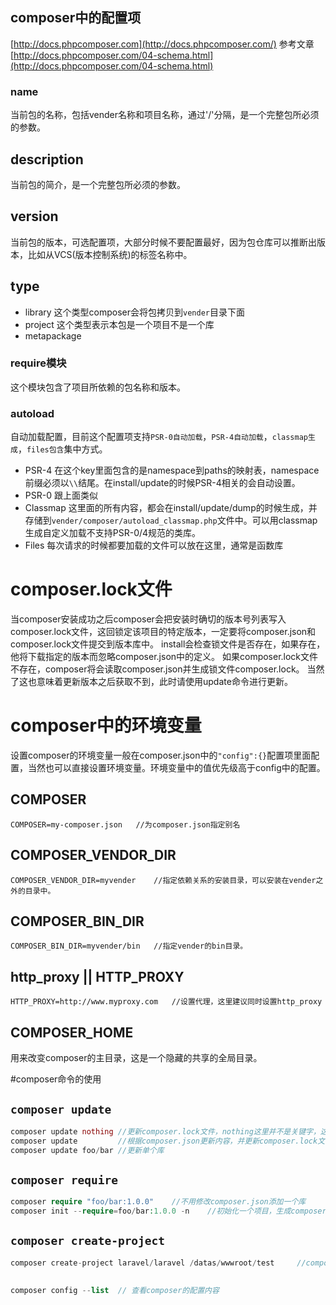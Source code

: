## composer中的配置项
[http://docs.phpcomposer.com](http://docs.phpcomposer.com/)
参考文章[http://docs.phpcomposer.com/04-schema.html](http://docs.phpcomposer.com/04-schema.html)

### name
当前包的名称，包括vender名称和项目名称，通过'/'分隔，是一个完整包所必须的参数。

## description
当前包的简介，是一个完整包所必须的参数。

## version
当前包的版本，可选配置项，大部分时候不要配置最好，因为包仓库可以推断出版本，比如从VCS(版本控制系统)的标签名称中。

## type
- library 这个类型composer会将包拷贝到`vender`目录下面
- project 这个类型表示本包是一个项目不是一个库
- metapackage 

### require模块
这个模块包含了项目所依赖的包名称和版本。

### autoload
自动加载配置，目前这个配置项支持`PSR-0自动加载`，`PSR-4自动加载`，`classmap生成`，`files包含`集中方式。
- PSR-4 在这个key里面包含的是namespace到paths的映射表，namespace前缀必须以`\\`结尾。在install/update的时候PSR-4相关的会自动设置。
- PSR-0 跟上面类似
- Classmap 这里面的所有内容，都会在install/update/dump的时候生成，并存储到`vender/composer/autoload_classmap.php`文件中。可以用classmap生成自定义加载不支持PSR-0/4规范的类库。
- Files 每次请求的时候都要加载的文件可以放在这里，通常是函数库

# composer.lock文件
当composer安装成功之后composer会把安装时确切的版本号列表写入composer.lock文件，这回锁定该项目的特定版本，一定要将composer.json和composer.lock文件提交到版本库中。
install会检查锁文件是否存在，如果存在，他将下载指定的版本而忽略composer.json中的定义。
如果composer.lock文件不存在，composer将会读取composer.json并生成锁文件composer.lock。
当然了这也意味着更新版本之后获取不到，此时请使用update命令进行更新。

# composer中的环境变量
设置composer的环境变量一般在composer.json中的`"config":{}`配置项里面配置，当然也可以直接设置环境变量。环境变量中的值优先级高于config中的配置。

## COMPOSER
```shell
COMPOSER=my-composer.json	//为composer.json指定别名
```

## COMPOSER_VENDOR_DIR
```shell
COMPOSER_VENDOR_DIR=myvender	//指定依赖关系的安装目录，可以安装在vender之外的目录中。
```

## COMPOSER_BIN_DIR
```shell
COMPOSER_BIN_DIR=myvender/bin	//指定vender的bin目录。
```

## http_proxy || HTTP_PROXY
```shell
HTTP_PROXY=http://www.myproxy.com	//设置代理，这里建议同时设置http_proxy
```

## COMPOSER_HOME
用来改变composer的主目录，这是一个隐藏的共享的全局目录。

#composer命令的使用

## `composer update`
```php
composer update nothing //更新composer.lock文件，nothing这里并不是关键字，这里只是没有这个包
composer update 		//根据composer.json更新内容，并更新composer.lock文件
composer update foo/bar	//更新单个库
```

## `composer require`
```php
composer require "foo/bar:1.0.0"	//不用修改composer.json添加一个库
composer init --require=foo/bar:1.0.0 -n	//初始化一个项目，生成composer.json文件，多个的话，需要多次`--require={name}:{version}`
```

## `composer create-project`
```php
composer create-project laravel/laravel /datas/wwwroot/test		//composer create-project [PACKAGE] [DESTINATION PATH] [--FLAGS]
```

## 
```php
composer config --list	// 查看composer的配置内容
```
